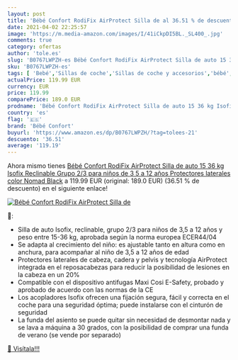 ```yaml
---
layout: post
title: 'Bébé Confort RodiFix AirProtect Silla de al 36.51 % de descuento'
date: 2021-04-02 22:25:57
image: 'https://m.media-amazon.com/images/I/41iCkpDI5BL._SL400_.jpg'
comments: true
category: ofertas
author: 'tole.es'
slug: 'B0767LWPZH-es Bébé Confort RodiFix AirProtect Silla de auto 15 36 kg...'
sku: 'B0767LWPZH-es'
tags: [ 'Bebé','Sillas de coche','Sillas de coche y accesorios','bébé','bébé confort','confort','isofix', ]
actualPrice: 119.99 EUR
currency: EUR
price: 119.99
comparePrice: 189.0 EUR
prodname: 'Bébé Confort RodiFix AirProtect Silla de auto 15 36 kg Isofix  Reclinable  Grupo 2/3 para niños de 3 5 a 12 años  Protectores laterales  color Nomad Black'
country: 'es'
flag: '🇪🇸'
brand: 'Bébé Confort'
buyurl: 'https://www.amazon.es/dp/B0767LWPZH/?tag=tolees-21'
descuento: '36.51'
average: '119.19'
---
```


Ahora mismo tienes [Bébé Confort RodiFix AirProtect Silla de auto 15 36 kg Isofix  Reclinable  Grupo 2/3 para niños de 3 5 a 12 años  Protectores laterales  color Nomad Black](https://www.amazon.es/dp/B0767LWPZH/?tag=tolees-21) a 119.99 EUR (original: 189.0 EUR) (36.51 %  de descuento) en el siguiente enlace!

[![Bébé Confort RodiFix AirProtect Silla de](https://m.media-amazon.com/images/I/41iCkpDI5BL._SL400_.jpg)](https://www.amazon.es/dp/B0767LWPZH/?tag=tolees-21)

🔎:

- Silla de auto Isofix, reclinable, grupo 2/3 para niños de 3,5 a 12 años y peso entre 15-36 kg, aprobada según la norma europea ECER44/04
- Se adapta al crecimiento del niño: es ajustable tanto en altura como en anchura, para acompañar al niño de 3,5 a 12 años de edad
- Protectores laterales de cabeza, cadera y pelvis y tecnología AirProtect integrada en el reposacabezas para reducir la posibilidad de lesiones en la cabeza en un 20%
- Compatible con el dispositivo antifugas Maxi Cosi E-Safety, probado y aprobado de acuerdo con las normas de la CE
- Los acopladores Isofix ofrecen una fijación segura, fácil y correcta en el coche para una seguridad óptima; puede instalarse con el cinturón de seguridad
- La funda del asiento se puede quitar sin necesidad de desmontar nada y se lava a máquina a 30 grados, con la posibilidad de comprar una funda de verano (se vende por separado)

[🛒 Visítala!!!](https://www.amazon.es/dp/B0767LWPZH/?tag=tolees-21)
